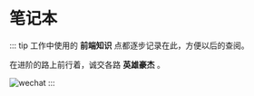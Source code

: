 # 笔记本

::: tip
工作中使用的 **前端知识** 点都逐步记录在此，方便以后的查阅。

在进阶的路上前行着，诚交各路 **英雄豪杰** 。

![wechat](/img/wechat.png)
:::
